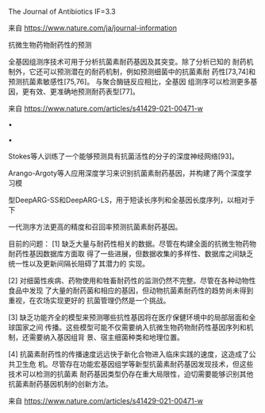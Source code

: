 

The Journal of Antibiotics IF=3.3

来自 <https://www.nature.com/ja/journal-information>

抗微生物药物耐药性的预测

全基因组测序技术可用于分析抗菌素耐药基因及其突变。除了分析已知的
耐药机制外，它还可以预测潜在的耐药机制，例如预测细菌中的抗菌素耐
药性[73,74]和预测抗菌素敏感性[75,76]。 与聚合酶链反应相比，全基因
组测序可以检测更多基因，更有效、更准确地预测耐药表型[77]。

来自 <https://www.nature.com/articles/s41429-021-00471-w>

•

•

Stokes等人训练了一个能够预测具有抗菌活性的分子的深度神经网络[93]。

Arango-Argoty等人应用深度学习来识别抗菌素耐药基因，并构建了两个深度学习模

型DeepARG-SS和DeepARG-LS，用于短读长序列和全基因长度序列，以相对于下

一代测序方法更高的精度和召回率预测抗菌素耐药基因。

目前的问题：
[1] 缺乏大量与耐药性相关的数据。尽管在构建全面的抗微生物药物耐药性基因数据库方面取
得了一些进展，但数据收集的多样性、数据库之间缺乏统一性以及更新间隔长阻碍了其潜力的
实现。

[2] 对细菌性疾病、药物使用和牲畜耐药性的监测仍然不完整。尽管在各种动物性食品中发现
了大量的耐药菌和相应的基因，但动物抗菌素耐药性的趋势尚未得到重视，在农场实现更好的
抗菌管理仍然是一个挑战。

[3] 缺乏功能齐全的模型来预测哪些抗性基因将在医疗保健环境中的局部层面和全球国家之间
传播。这些模型可能不仅需要纳入抗微生物药物耐药性基因序列和机制，还需要纳入基因组背
景、宿主细菌种类和地理位置。

[4] 抗菌素耐药性的传播速度远远快于新化合物进入临床实践的速度，这造成了公共卫生危
机。尽管存在功能宏基因组学等新型抗菌素耐药基因发现技术，但这些技术可以检测的抗菌素
耐药基因类型仍存在重大局限性，迫切需要能够识别其他抗菌素耐药基因机制的创新方法。

来自 <https://www.nature.com/articles/s41429-021-00471-w>

